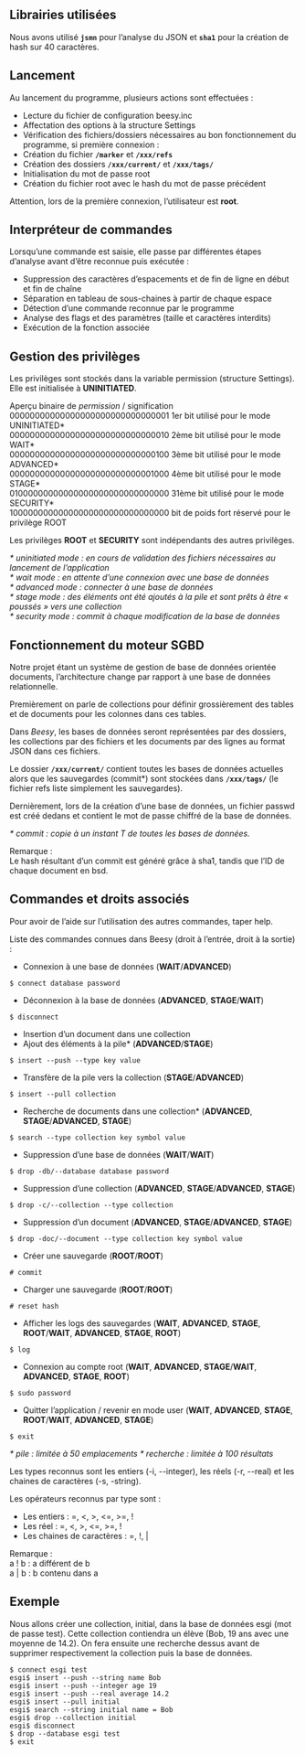 ## Librairies utilisées

Nous avons utilisé __``jsmn``__ pour l’analyse du JSON et __``sha1``__ pour la création de hash sur 40 caractères.

## Lancement

Au lancement du programme, plusieurs actions sont effectuées :  
- Lecture du fichier de configuration beesy.inc 
- Affectation des options à la structure Settings 
- Vérification des fichiers/dossiers nécessaires au bon fonctionnement du programme, si première connexion : 
- Création du fichier __``/marker``__ et __``/xxx/refs``__  
- Création des dossiers __``/xxx/current/``__ et __``/xxx/tags/``__  
- Initialisation du mot de passe root  
- Création du fichier root avec le hash du mot de passe précédent  

Attention, lors de la première connexion, l’utilisateur est __root__.

## Interpréteur de commandes

Lorsqu’une commande est saisie, elle passe par différentes étapes d’analyse avant d’être reconnue puis exécutée :  
- Suppression des caractères d’espacements et de fin de ligne en début et fin de chaîne 
- Séparation en tableau de sous-chaines à partir de chaque espace 
- Détection d’une commande reconnue par le programme 
- Analyse des flags et des paramètres (taille et caractères interdits) 
- Exécution de la fonction associée 

## Gestion des privilèges

Les privilèges sont stockés dans la variable permission (structure Settings). Elle est initialisée à __UNINITIATED__. 

Aperçu binaire de _permission_ / signification  
00000000000000000000000000000001 1er bit utilisé pour le mode UNINITIATED*  
00000000000000000000000000000010 2ème bit utilisé pour le mode WAIT*  
00000000000000000000000000000100 3ème bit utilisé pour le mode ADVANCED*  
00000000000000000000000000001000 4ème bit utilisé pour le mode STAGE*  
01000000000000000000000000000000 31ème bit utilisé pour le mode SECURITY*  
10000000000000000000000000000000 bit de poids fort réservé pour le privilège ROOT  

Les privilèges __ROOT__ et __SECURITY__ sont indépendants des autres privilèges. 

_* uninitiated mode : en cours de validation des fichiers nécessaires au lancement de l’application_  
_* wait mode : en attente d’une connexion avec une base de données_  
_* advanced mode : connecter à une base de données_  
_* stage mode : des éléments ont été ajoutés à la pile et sont prêts à être « poussés » vers une collection_  
_* security mode : commit à chaque modification de la base de données_  

## Fonctionnement du moteur SGBD

Notre projet étant un système de gestion de base de données orientée documents, l’architecture change par rapport à une base de données relationnelle.

Premièrement on parle de collections pour définir grossièrement des tables et de documents pour les colonnes dans ces tables.

Dans _Beesy_, les bases de données seront représentées par des dossiers, les collections par des fichiers et les documents par des lignes au format JSON dans ces fichiers.

Le dossier __``/xxx/current/``__ contient toutes les bases de données actuelles alors que les sauvegardes (commit*) sont stockées dans __``/xxx/tags/``__ (le fichier refs liste simplement les sauvegardes). 

Dernièrement, lors de la création d’une base de données, un fichier passwd est créé dedans et contient le mot de passe chiffré de la base de données.

_* commit : copie à un instant T de toutes les bases de données._ 

Remarque :   
Le hash résultant d’un commit est généré grâce à sha1, tandis que l’ID de chaque document en bsd.

## Commandes et droits associés

Pour avoir de l’aide sur l’utilisation des autres commandes, taper help.

Liste des commandes connues dans Beesy (droit à l’entrée, droit à la sortie) :  
- Connexion à une base de données (__WAIT__/__ADVANCED__) 
```batch
$ connect database password
```
- Déconnexion à la base de données (__ADVANCED__, __STAGE__/__WAIT__) 
```batch
$ disconnect
```
- Insertion d’un document dans une collection  
- Ajout des éléments à la pile* (__ADVANCED__/__STAGE__) 
```batch
$ insert --push --type key value
```
- Transfère de la pile vers la collection (__STAGE__/__ADVANCED__) 
```batch
$ insert --pull collection
```
- Recherche de documents dans une collection* (__ADVANCED__, __STAGE__/__ADVANCED__, __STAGE__) 
```batch
$ search --type collection key symbol value
```
- Suppression d’une base de données (__WAIT__/__WAIT__) 
```batch
$ drop -db/--database database password
```
- Suppression d’une collection (__ADVANCED__, __STAGE__/__ADVANCED__, __STAGE__) 
```batch
$ drop -c/--collection --type collection
```
- Suppression d’un document (__ADVANCED__, __STAGE__/__ADVANCED__, __STAGE__) 
```batch
$ drop -doc/--document --type collection key symbol value
```
- Créer une sauvegarde (__ROOT__/__ROOT__) 
```batch
# commit
```
- Charger une sauvegarde (__ROOT__/__ROOT__) 
```batch
# reset hash
```
- Afficher les logs des sauvegardes (__WAIT__, __ADVANCED__, __STAGE__, __ROOT__/__WAIT__, __ADVANCED__, __STAGE__, __ROOT__) 

```batch
$ log
```
- Connexion au compte root (__WAIT__, __ADVANCED__, __STAGE__/__WAIT__, __ADVANCED__, __STAGE__, __ROOT__) 
```batch
$ sudo password
```
- Quitter l’application / revenir en mode user (__WAIT__, __ADVANCED__, __STAGE__, __ROOT__/__WAIT__, __ADVANCED__, __STAGE__) 
```batch
$ exit
```

_* pile : limitée à 50 emplacements_ 
_* recherche : limitée à 100 résultats_ 

Les types reconnus sont les entiers (-i, --integer), les réels (-r, --real) et les chaines de caractères (-s, -string). 

Les opérateurs reconnus par type sont :  
- Les entiers :  =, <, >, <=, >=, ! 
- Les réel : =, <, >, <=, >=, ! 
- Les chaines de caractères : =, !, | 

Remarque :  
a ! b : a différent de b  
a | b : b contenu dans a  

## Exemple

Nous allons créer une collection, initial, dans la base de données esgi (mot de passe test). Cette collection contiendra un élève (Bob, 19 ans avec une moyenne de 14.2). On fera ensuite une recherche dessus avant de supprimer respectivement la collection puis la base de données. 

```shell
$ connect esgi test
esgi$ insert --push --string name Bob
esgi$ insert --push --integer age 19
esgi$ insert --push --real average 14.2
esgi$ insert --pull initial
esgi$ search --string initial name = Bob
esgi$ drop --collection initial
esgi$ disconnect
$ drop --database esgi test
$ exit
```